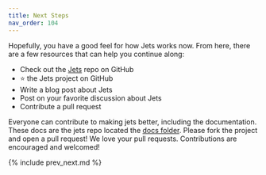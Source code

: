 ```yaml
---
title: Next Steps
nav_order: 104
---
```


Hopefully, you have a good feel for how Jets works now. From here, there are a few resources that can help you continue along:

* Check out the [Jets](https://github.com/tongueroo/jets) repo on GitHub
* ⭐️ the Jets project on GitHub
* Write a blog post about Jets
* Post on your favorite discussion about Jets
* Contribute a pull request

Everyone can contribute to making jets better, including the documentation. These docs are the jets repo located the [docs folder](https://github.com/tongueroo/jets/tree/master/docs). Please fork the project and open a pull request!  We love your pull requests. Contributions are encouraged and welcomed!

{% include prev_next.md %}
